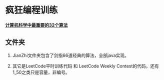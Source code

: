 # 疯狂编程训练

**[计算机科学中最重要的32个算法](http://www.infoq.com/cn/news/2012/08/32-most-important-algorithms)**  

## 文件夹  

1. JianZhi文件夹包含了剑指66道经典的算法，全部java实现。  

2. 其它是LeetCode平时训练代码 和 LeetCode Weekly Contest的代码，还有1_50之类只是容量，非编号。 